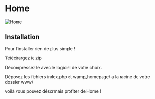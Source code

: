 # Home

![Home](http://sopht.fr/home/logo.png)

## Installation 
Pour l'installer rien de plus simple ! 

Téléchargez le zip

Décompressez le avec le logiciel de votre choix.

Déposez les fichiers index.php et wamp_homepage/ a la racine de votre dossier www/ 

voilà vous pouvez désormais profiter de Home ! 
